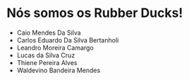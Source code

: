 # Nós somos os Rubber Ducks!

* Caio Mendes Da Silva
* Carlos Eduardo Da Silva Bertanholi
* Leandro Moreira Camargo
* Lucas da Silva Cruz
* Thiene Pereira Alves
* Waldevino Bandeira Mendes
